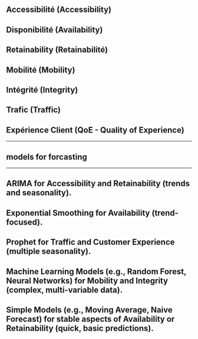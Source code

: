 
Accessibilité (Accessibility)
----
Disponibilité (Availability)
----
Retainability (Retainabilité)
----
Mobilité (Mobility)
----
Intégrité (Integrity)
----
Trafic (Traffic)
----
Expérience Client (QoE - Quality of Experience)
----
----

## models for forcasting 
----

ARIMA for Accessibility and Retainability (trends and seasonality).
----
Exponential Smoothing for Availability (trend-focused).
----
Prophet for Traffic and Customer Experience (multiple seasonality).
----
Machine Learning Models (e.g., Random Forest, Neural Networks) for Mobility and Integrity (complex, multi-variable data).
----
Simple Models (e.g., Moving Average, Naive Forecast) for stable aspects of Availability or Retainability (quick, basic predictions).
----





